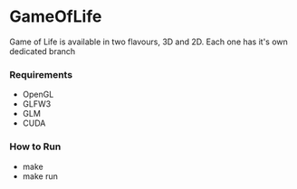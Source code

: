 # GameOfLife
Game of Life is available in two flavours, 3D and 2D.
Each one has it's own dedicated branch

### Requirements
  - OpenGL
  - GLFW3 
  - GLM
  - CUDA

### How to Run
  - make
  - make run
